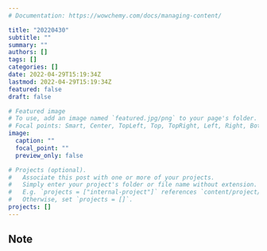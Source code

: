 ```yaml
---
# Documentation: https://wowchemy.com/docs/managing-content/

title: "20220430"
subtitle: ""
summary: ""
authors: []
tags: []
categories: []
date: 2022-04-29T15:19:34Z
lastmod: 2022-04-29T15:19:34Z
featured: false
draft: false

# Featured image
# To use, add an image named `featured.jpg/png` to your page's folder.
# Focal points: Smart, Center, TopLeft, Top, TopRight, Left, Right, BottomLeft, Bottom, BottomRight.
image:
  caption: ""
  focal_point: ""
  preview_only: false

# Projects (optional).
#   Associate this post with one or more of your projects.
#   Simply enter your project's folder or file name without extension.
#   E.g. `projects = ["internal-project"]` references `content/project/deep-learning/index.md`.
#   Otherwise, set `projects = []`.
projects: []
---
```


## Note

